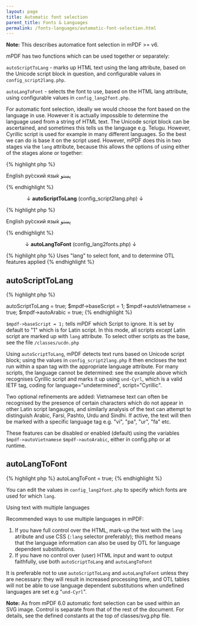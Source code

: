 ```yaml
---
layout: page
title: Automatic font selection
parent_title: Fonts & Languages
permalink: /fonts-languages/automatic-font-selection.html
---
```


<div id="bpmbook" class="bpmbook" style="direction:ltr;">
<div class="topic_user_field">
<div id="U0">

<div class="alert alert-info" role="alert"><b>Note:</b> This describes automatice font selection in mPDF &gt;= v6.</div>
<p>mPDF has two functions which can be used together or separately:</p>
<p><code>autoScriptToLang</code> - marks up HTML text using the lang attribute, based on the Unicode script block in question, and configurable values in <code>config_script2lang.php</code>.</p>
<p><code>autoLangToFont</code> - selects the font to use, based on the HTML lang attribute, using configurable values in <code>config_lang2font.php</code>.</p>
<p>For automatic font selection, ideally we would choose the font based on the language in use. However it is actually impossible to determine the language used from a string of HTML text. The Unicode script block can be ascertained, and sometimes this tells us the language e.g. Telugu. However, Cyrillic script is used for example in many different languages. So the best we can do is base it on the script used. However, mPDF does this in two stages via the <code>lang</code> attribute, because this allows the options of using either of the stages alone or together:</p>

{% highlight php %}
<p>English ру́сский язы́к پښتو</p>
{% endhighlight %}

<p>&nbsp;&nbsp;&nbsp;&nbsp;&nbsp;&nbsp;&nbsp;&nbsp;&nbsp;&nbsp;&nbsp;&nbsp;&nbsp; ↓ <b>autoScriptToLang</b> (config_script2lang.php) ↓</p>

{% highlight php %}
<p>English <span lang="und-Cyrl">ру́сский язы́к</span> <span lang="ps">پښتو</span></p>
{% endhighlight %}

<p>&nbsp;&nbsp;&nbsp;&nbsp;&nbsp;&nbsp;&nbsp;&nbsp;&nbsp;&nbsp;&nbsp;&nbsp; ↓ <b>autoLangToFont</b> (config_lang2fonts.php) ↓</p>

{% highlight php %}
Uses "lang" to select font, and to determine OTL features applied
{% endhighlight %}

<h2>autoScriptToLang</h2>

{% highlight php %}
<?php

$mpdf->autoScriptToLang = true;

$mpdf->baseScript = 1;

$mpdf->autoVietnamese = true;

$mpdf->autoArabic = true;
{% endhighlight %}

<p><code>$mpdf-&gt;baseScript = 1;</code> tells mPDF which Script to ignore. It is set by default to "1" which is for Latin script. In this mode, all scripts <i>except</i> Latin script are marked up with <code>lang</code> attribute. To select other scripts as the base, see the file <code>/classes/ucdn.php</code></p>
<p>Using <code>autoScriptToLang</code>, mPDF detects text runs based on Unicode script block; using the values in <code>config_script2lang.php</code> it then encloses the text run within a span tag with the appropriate language attribute. For many scripts, the language cannot be determined: see the example above which recognises Cyrillic script and marks it up using <code>und-Cyrl</code>, which is a valid IETF tag, coding for language="undetermined", script="Cyrillic".</p>
<p>Two optional refinements are added: Vietnamese text can often be recognised by the presence of certain characters which do not appear in other Latin script langauges, and similarly analysis of the text can attempt to distinguish Arabic, Farsi, Pashto, Urdu and Sindhi. If active, the text will then be marked with a specific language tag e.g. "vi", "pa", "ur", "fa" etc.</p>
<p>These features can be disabled or enabled (default) using the variables <code>$mpdf-&gt;autoVietnamese</code> <code>$mpdf-&gt;autoArabic</code>, either in <span class="filename">config.php</span> or at runtime.</p>
<h2>autoLangToFont</h2>

{% highlight php %}
<?php

$mpdf->autoLangToFont = true;
{% endhighlight %}

<p>You can edit the values in <code>config_lang2font.php</code> to specify which fonts are used for which <code>lang</code>.</p>
<p>Using text with multiple languages</p>
<p>Recommended ways to use multiple languages in mPDF:</p>
<ol>
<li>If you have full control over the HTML, mark-up the text with the <code>lang </code>atribute and use CSS (<code>:lang</code> selector preferably); this method means that the language information can also be used by OTL for language dependent substitutions.</li>
<li>If you have no control over (user) HTML input and want to output faithfully, use both <code>autoScriptToLang</code> and <code>autoLangToFont</code></li>
</ol>
<p>It is preferable not to use <code>autoScriptToLang</code> and <code>autoLangToFont</code> unless they are necessary: they will result in increased processing time, and OTL tables will not be able to use language dependent substitutions when undefined languages are set e.g "<code>und-Cyrl</code>".</p>

<div class="alert alert-info" role="alert"><b>Note:</b> As from mPDF 6.0 automatic font selection can be used within an SVG image. Control is separate from that of the rest of the document. For details, see the defined constants at the top of classes/svg.php file.</div>
</div>
</div>


